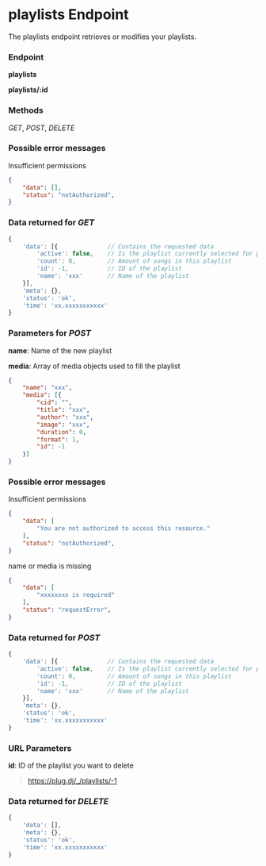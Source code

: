 # playlists Endpoint

The playlists endpoint retrieves or modifies your playlists.

### Endpoint

**playlists**

**playlists/:id**

### Methods

_GET_, _POST_, _DELETE_

### Possible error messages

Insufficient permissions
```json
{
    "data": [],
    "status": "notAuthorized",
}
```

### Data returned for _GET_

```js
{
    'data': [{              // Contains the requested data
        'active': false,    // Is the playlist currently selected for playback?
        'count': 0,         // Amount of songs in this playlist
        'id': -1,           // ID of the playlist
        'name': 'xxx'       // Name of the playlist
    }],
    'meta': {},
    'status': 'ok',
    'time': 'xx.xxxxxxxxxxx'
}
```

### Parameters for _POST_

**name**: Name of the new playlist

**media**: Array of media objects used to fill the playlist

```json
{
    "name": "xxx",
    "media": [{
        "cid": "",
        "title": "xxx",
        "author": "xxx",
        "image": "xxx",
        "duration": 0,
        "format": 1,
        "id": -1
    }]
}
```

### Possible error messages

Insufficient permissions
```json
{
    "data": [
        "You are not authorized to access this resource."
    ],
    "status": "notAuthorized",
}
```

name or media is missing
```json
{
    "data": [
        "xxxxxxxx is required"
    ],
    "status": "requestError",
}
```

### Data returned for _POST_

```js
{
    'data': [{              // Contains the requested data
        'active': false,    // Is the playlist currently selected for playback?
        'count': 0,         // Amount of songs in this playlist
        'id': -1,           // ID of the playlist
        'name': 'xxx'       // Name of the playlist
    }],
    'meta': {},
    'status': 'ok',
    'time': 'xx.xxxxxxxxxxx'
}
```

### URL Parameters

**id**: ID of the playlist you want to delete

>https://plug.dj/_/playlists/-1

### Data returned for _DELETE_

```js
{
    'data': [],
    'meta': {},
    'status': 'ok',
    'time': 'xx.xxxxxxxxxxx'
}
```